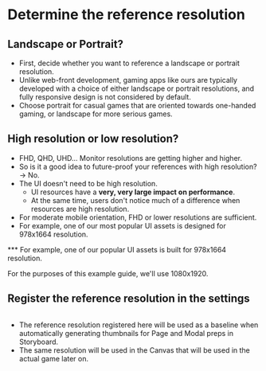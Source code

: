 # Determine the reference resolution

## Landscape or Portrait?

* First, decide whether you want to reference a landscape or portrait resolution.
* Unlike web-front development, gaming apps like ours are typically developed with a choice of either landscape or portrait resolutions, and fully responsive design is not considered by default.&#x20;
* Choose portrait for casual games that are oriented towards one-handed gaming, or landscape for more serious games.

## High resolution or low resolution?

* FHD, QHD, UHD... Monitor resolutions are getting higher and higher.
* So is it a good idea to future-proof your references with high resolution? -> No.
* The UI doesn't need to be high resolution.
  * UI resources have a **very, very large impact on performance**.
  * At the same time, users don't notice much of a difference when resources are high resolution.
* For moderate mobile orientation, FHD or lower resolutions are sufficient.
* For example, one of our most popular UI assets is designed for 978x1664 resolution.

*** For example, one of our popular UI assets is built for 978x1664 resolution.

For the purposes of this example guide, we'll use 1080x1920.

## Register the reference resolution in the settings

<figure><img src="../../../.gitbook/assets/screenshot 2025-01-11 11:58.46.png" alt=""><figcaption></figcaption></figure>

* The reference resolution registered here will be used as a baseline when automatically generating thumbnails for Page and Modal preps in Storyboard.
* The same resolution will be used in the Canvas that will be used in the actual game later on.
